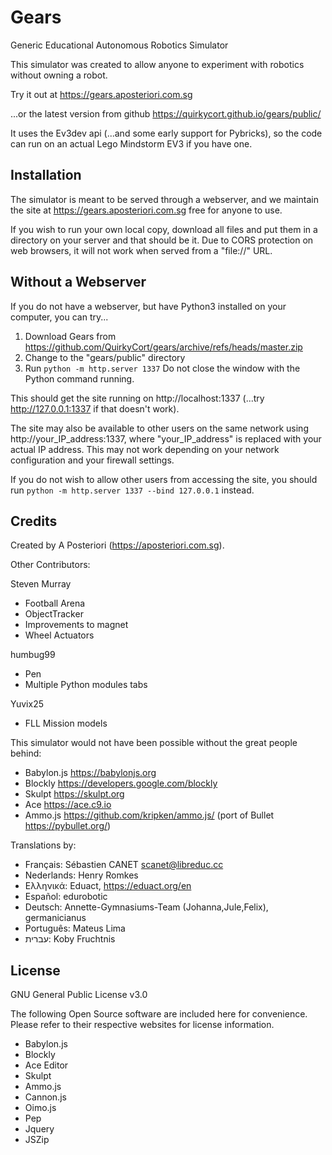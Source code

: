 Gears
===
Generic Educational Autonomous Robotics Simulator

This simulator was created to allow anyone to experiment with robotics without owning a robot.

Try it out at https://gears.aposteriori.com.sg

...or the latest version from github https://quirkycort.github.io/gears/public/

It uses the Ev3dev api (...and some early support for Pybricks), so the code can run on an actual Lego Mindstorm EV3 if you have one.

Installation
---

The simulator is meant to be served through a webserver, and we maintain the site at https://gears.aposteriori.com.sg free for anyone to use.

If you wish to run your own local copy, download all files and put them in a directory on your server and that should be it.
Due to CORS protection on web browsers, it will not work when served from a "file://" URL.

Without a Webserver
---

If you do not have a webserver, but have Python3 installed on your computer, you can try...

1. Download Gears from https://github.com/QuirkyCort/gears/archive/refs/heads/master.zip
2. Change to the "gears/public" directory
3. Run `python -m http.server 1337`
Do not close the window with the Python command running.

This should get the site running on http://localhost:1337 (...try http://127.0.0.1:1337 if that doesn't work).

The site may also be available to other users on the same network using http://your_IP_address:1337, where "your_IP_address" is replaced with your actual IP address.
This may not work depending on your network configuration and your firewall settings.

If you do not wish to allow other users from accessing the site, you should run `python -m http.server 1337 --bind 127.0.0.1` instead.

Credits
---
Created by A Posteriori (https://aposteriori.com.sg).

Other Contributors:

Steven Murray
* Football Arena
* ObjectTracker
* Improvements to magnet
* Wheel Actuators

humbug99
* Pen
* Multiple Python modules tabs

Yuvix25
* FLL Mission models

This simulator would not have been possible without the great people behind:

* Babylon.js https://babylonjs.org
* Blockly https://developers.google.com/blockly
* Skulpt https://skulpt.org
* Ace https://ace.c9.io
* Ammo.js https://github.com/kripken/ammo.js/ (port of Bullet https://pybullet.org/)

Translations by:

* Français: Sébastien CANET <scanet@libreduc.cc>
* Nederlands: Henry Romkes
* Ελληνικά: Eduact, https://eduact.org/en
* Español: edurobotic
* Deutsch: Annette-Gymnasiums-Team (Johanna,Jule,Felix), germanicianus
* Português: Mateus Lima
* עברית: Koby Fruchtnis

License
---
GNU General Public License v3.0

The following Open Source software are included here for convenience.
Please refer to their respective websites for license information.

* Babylon.js
* Blockly
* Ace Editor
* Skulpt
* Ammo.js
* Cannon.js
* Oimo.js
* Pep
* Jquery
* JSZip
